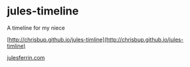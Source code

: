 # jules-timeline
A timeline for my niece

[http://chrisbup.github.io/jules-timline](http://chrisbup.github.io/jules-timline)

[julesferrin.com](julesferrin.com)
